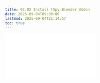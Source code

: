 ```yaml
---
title: 02.02 Install fSpy Blender Addon
date: 2025-09-04T09:30:00
lastmod: 2025-09-04T21:14:57
toc: true
---
```


![Link to included file content](../../../../3d-modeling/blender/install-fspy-blender-add-on.md)
